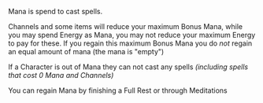 Mana is spend to cast spells. 

Channels and some items will reduce your maximum Bonus Mana, while you may spend Energy as Mana, you may not reduce your maximum Energy to pay for these. If you regain this maximum Bonus Mana you do *not* regain an equal amount of mana (the mana is "empty")

If a Character is out of Mana they can not cast any spells *(including spells that cost 0 Mana and Channels)*

You can regain Mana by finishing a Full Rest or through Meditations
